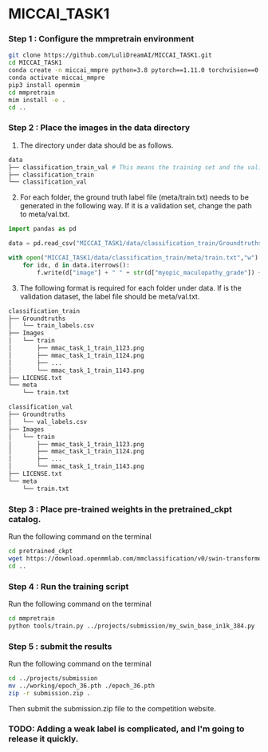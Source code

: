 # MICCAI_TASK1

### Step 1 : Configure the mmpretrain environment

```bash
git clone https://github.com/LuliDreamAI/MICCAI_TASK1.git
cd MICCAI_TASK1
conda create -n miccai_mmpre python=3.8 pytorch==1.11.0 torchvision==0.12.0 cudatoolkit=11.3 -c pytorch -y
conda activate miccai_mmpre
pip3 install openmim
cd mmpretrain
mim install -e .
cd ..
```

### Step 2 : Place the images in the data directory

1. The directory under data should be as follows.

```bash
data
├── classification_train_val # This means the training set and the validation set are put together 
├── classification_train
└── classification_val
```

2. For each folder, the ground truth label file (meta/train.txt) needs to be generated in the following way. If it is a validation set, change the path to meta/val.txt.

```python
import pandas as pd

data = pd.read_csv("MICCAI_TASK1/data/classification_train/Groundtruths/train_labels.csv")

with open("MICCAI_TASK1/data/classification_train/meta/train.txt","w") as f:
    for idx, d in data.iterrows():
        f.write(d["image"] + " " + str(d["myopic_maculopathy_grade"]) + "\n")
```

3. The following format is required for each folder under data. If is the validation dataset, the label file should be meta/val.txt. 

```bash
classification_train
├── Groundtruths
│   └── train_labels.csv
├── Images
│   └── train
│       ├── mmac_task_1_train_1123.png
│       ├── mmac_task_1_train_1124.png
│       ├── ...
│       └── mmac_task_1_train_1143.png
├── LICENSE.txt
└── meta
    └── train.txt
```

```bash
classification_val
├── Groundtruths
│   └── val_labels.csv
├── Images
│   └── train
│       ├── mmac_task_1_train_1123.png
│       ├── mmac_task_1_train_1124.png
│       ├── ...
│       └── mmac_task_1_train_1143.png
├── LICENSE.txt
└── meta
    └── train.txt
```

### Step 3 : Place pre-trained weights in the pretrained_ckpt catalog.

Run the following command on the terminal

```bash
cd pretrained_ckpt
wget https://download.openmmlab.com/mmclassification/v0/swin-transformer/convert/swin_base_patch4_window7_224_22kto1k-f967f799.pth
cd ..
```

### Step 4 : Run the training script

Run the following command on the terminal

```bash
cd mmpretrain
python tools/train.py ../projects/submission/my_swin_base_in1k_384.py
```

### Step 5 : submit the results

Run the following command on the terminal

```bash
cd ../projects/submission
mv ../working/epoch_36.pth ./epoch_36.pth
zip -r submission.zip .
```

Then submit the submission.zip file to the competition website.

### TODO: Adding a weak label is complicated, and I'm going to release it quickly.


